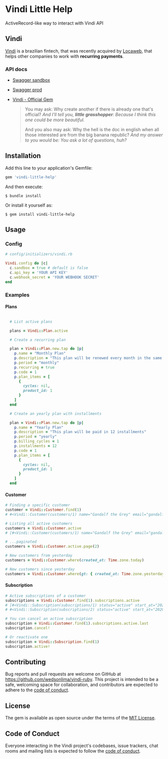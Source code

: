 # Vindi Little Help

ActiveRecord-like way to interact with Vindi API

## Vindi

[Vindi](https://vindi.com.br) is a brazilian fintech, that was recently acquired by [Locaweb](https://blog.vindi.com.br/agora-a-vindi-faz-parte-do-grupo-locaweb), that helps other companies to work with **recurring payments**.

### API docs

  * [Swagger sandbox](https://vindi.github.io/api-docs/dist/?url=https://sandbox-app.vindi.com.br/api/v1/docs#/)
  * [Swagger prod](https://vindi.github.io/api-docs/dist)
  *
    [Vindi - Official Gem](https://github.com/vindi/vindi-ruby)

    > You may ask: Why create another if there is already one that's official?
    > *And I'll tell you, **little grasshopper**: Because I think this one could be more beautiful.*
    >
    > And you also may ask: Why the hell is the doc in english when all those interested are from the big banana republic?
    > *And my answer to you would be: You ask a lot of questions, huh?*

## Installation

Add this line to your application's Gemfile:

```ruby
gem 'vindi-little-help'
```

And then execute:

    $ bundle install

Or install it yourself as:

    $ gem install vindi-little-help

## Usage

### Config

```ruby
# config/initializers/vindi.rb

Vindi.config do |c|
  c.sandbox = true # default is false
  c.api_key = 'YOUR API KEY'
  c.webhook_secret = 'YOUR WEBHOOK SECRET'
end
```

### Examples

#### Plans

```ruby

  # List active plans

  plans = Vindi::Plan.active

  # Create a recurring plan

  plan = Vindi::Plan.new.tap do |p|
    p.name = "Monthly Plan"
    p.description = "This plan will be renewed every month in the same day"
    p.period = "monthly"
    p.recurring = true
    p.code = 1
    p.plan_items = [
      {
        cycles: nil,
        product_id: 1
      }
    ]
  end

  # Create an yearly plan with installments

  plan = Vindi::Plan.new.tap do |p|
    p.name = "Yearly Plan"
    p.description = "This plan will be paid in 12 installments"
    p.period = "yearly"
    p.billing_cycles = 1
    p.installments = 12
    p.code = 1
    p.plan_items = [
      {
        cycles: nil,
        product_id: 1
      }
    ]
  end
```

#### Customer

```ruby
# Finding a specific customer
customer = Vindi::Customer.find(1)
# #<Vindi::Customer(customers/1) name="Gandalf the Grey" email="gandalf@middleearth.com" registry_code="" code="1" notes=nil status="archived" created_at="0001-01-01T00:00:01.000-00:00" updated_at="0001-01-01T00:00:01.000-00:00" metadata={} phones=[] id=1 address=#<Vindi::Address(addresses) street=nil number=nil additional_details=nil zipcode=nil neighborhood=nil city=nil state=nil country=nil>>

# Listing all active customers
customers = Vindi::Customer.active
# [#<Vindi::Customer(customers/1) name="Gandalf the Grey" email="gandalf@middleearth.com" registry_code="" code="1" notes=nil status="archived" created_at="0001-01-01T00:00:01.000-00:00" updated_at="0001-01-01T00:00:01.000-00:00" metadata={} phones=[] id=1 address=#<Vindi::Address(addresses) street=nil number=nil additional_details=nil zipcode=nil neighborhood=nil city=nil state=nil country=nil>>]

# ...paginated
customers = Vindi::Customer.active.page(2)

# New customers from yesterday
customers = Vindi::Customer.where(created_at: Time.zone.today)

# New customers since yesterday
customers = Vindi::Customer.where(gt: { created_at: Time.zone.yesterday })
```

#### Subscription

```ruby
# Active subscriptions of a customer
subscriptions = Vindi::Customer.find(1).subscriptions.active
# [#<Vindi::Subscription(subscriptions/1) status="active" start_at="2020-07-14T00:00:00.000-03:00" ...>>,
# #<Vindi::Subscription(subscriptions/2) status="active" start_at="2020-07-14T00:00:00.000-03:00" ...>>]

# You can cancel an active subscription
subscription = Vindi::Customer.find(1).subscriptions.active.last
subscription.cancel!

# Or reactivate one
subscription = Vindi::Subscription.find(1)
subscription.active!
```

## Contributing

Bug reports and pull requests are welcome on GitHub at https://github.com/wedsonlima/vindi-ruby. This project is intended to be a safe, welcoming space for collaboration, and contributors are expected to adhere to the [code of conduct](https://github.com/[USERNAME]/vindi/blob/main/CODE_OF_CONDUCT.md).

## License

The gem is available as open source under the terms of the [MIT License](https://opensource.org/licenses/MIT).

## Code of Conduct

Everyone interacting in the Vindi project's codebases, issue trackers, chat rooms and mailing lists is expected to follow the [code of conduct](https://github.com/wedsonlima/vindi-ruby/blob/main/CODE_OF_CONDUCT.md).
